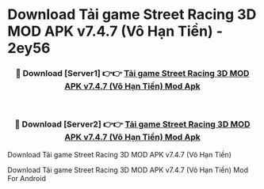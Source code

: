 # Download Tải game Street Racing 3D MOD APK v7.4.7 (Vô Hạn Tiền) - 2ey56


<div align="center">
<h3>🔴 Download [Server1] 👉👉 <a href="https://apk-comot.site?title=Tải_game_Street_Racing_3D_MOD_APK_v7.4.7_(Vô_Hạn_Tiền)">Tải game Street Racing 3D MOD APK v7.4.7 (Vô Hạn Tiền) Mod Apk</a></h3><br>
<h3>🔴 Download [Server2] 👉👉 <a href="https://apk-comot.site?title=Tải_game_Street_Racing_3D_MOD_APK_v7.4.7_(Vô_Hạn_Tiền)">Tải game Street Racing 3D MOD APK v7.4.7 (Vô Hạn Tiền) Mod Apk</a></h3>
</div>



Download Tải game Street Racing 3D MOD APK v7.4.7 (Vô Hạn Tiền) 

Download Tải game Street Racing 3D MOD APK v7.4.7 (Vô Hạn Tiền) Mod For Android